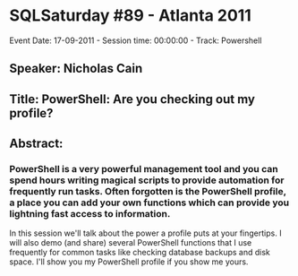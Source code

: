 # SQLSaturday #89 - Atlanta 2011
Event Date: 17-09-2011 - Session time: 00:00:00 - Track: Powershell
## Speaker: Nicholas Cain
## Title: PowerShell: Are you checking out my profile?
## Abstract:
### PowerShell is a very powerful management tool and you can spend hours writing magical scripts to provide automation for frequently run tasks. Often forgotten is the PowerShell profile, a place you can add your own functions which can provide you lightning fast access to information. 
In this session we'll talk about the power a profile puts at your fingertips. I will also demo (and share) several PowerShell functions that I use frequently for common tasks like checking database backups and disk space. 
I'll show you my PowerShell profile if you show me yours.
